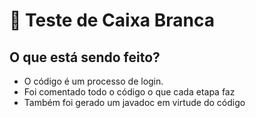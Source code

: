# 🧰 Teste de Caixa Branca

## O que está sendo feito?
- O código é um processo de login.
- Foi comentado todo o código o que cada etapa faz
- Também foi gerado um javadoc em virtude do código
